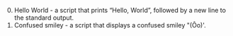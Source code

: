 0. Hello World - a script that prints “Hello, World”, followed by a new line to the standard output.
1. Confused smiley - a script that displays a confused smiley "(Ôo)'.
